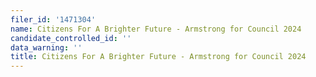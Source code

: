 ```yaml
---
filer_id: '1471304'
name: Citizens For A Brighter Future - Armstrong for Council 2024
candidate_controlled_id: ''
data_warning: ''
title: Citizens For A Brighter Future - Armstrong for Council 2024
---
```

